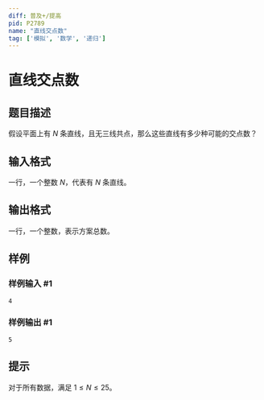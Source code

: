 ```yaml
---
diff: 普及+/提高
pid: P2789
name: "直线交点数"
tag: ['模拟', '数学', '递归']
---
```

# 直线交点数
## 题目描述

假设平面上有 $N$ 条直线，且无三线共点，那么这些直线有多少种可能的交点数？
## 输入格式

一行，一个整数 $N$，代表有 $N$ 条直线。
## 输出格式

一行，一个整数，表示方案总数。
## 样例

### 样例输入 #1
```
4
```
### 样例输出 #1
```
5
```
## 提示

对于所有数据，满足 $1 \le N \le 25$。
